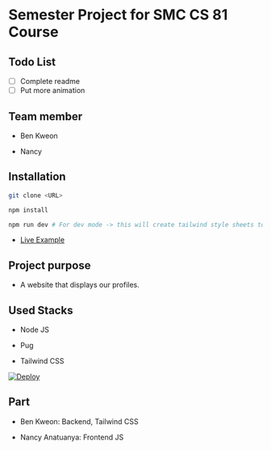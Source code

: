 # Semester Project for SMC CS 81 Course

## Todo List

- [ ] Complete readme
- [ ] Put more animation
## Team member

- Ben Kweon

- Nancy 

## Installation

```bash
git clone <URL>

npm install

npm run dev # For dev mode -> this will create tailwind style sheets too
```

- [Live Example](https://test-semester-project.herokuapp.com/)
## Project purpose

- A website that displays our profiles.

## Used Stacks

- Node JS

- Pug

- Tailwind CSS

[![Deploy](https://www.herokucdn.com/deploy/button.svg)](https://heroku.com/deploy)
## Part

- Ben Kweon: Backend, Tailwind CSS
  
- Nancy Anatuanya: Frontend JS